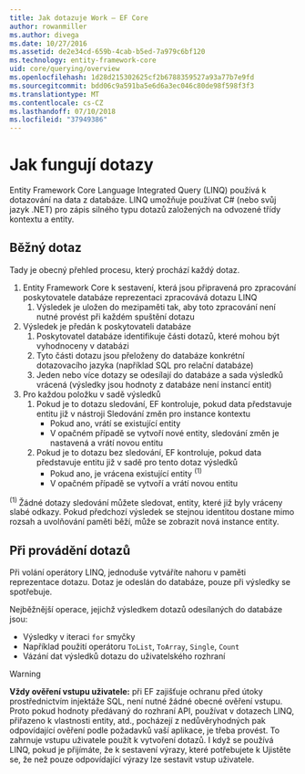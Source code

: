 ```yaml
---
title: Jak dotazuje Work – EF Core
author: rowanmiller
ms.author: divega
ms.date: 10/27/2016
ms.assetid: de2e34cd-659b-4cab-b5ed-7a979c6bf120
ms.technology: entity-framework-core
uid: core/querying/overview
ms.openlocfilehash: 1d28d215302625cf2b6788359527a93a77b7e9fd
ms.sourcegitcommit: bdd06c9a591ba5e6d6a3ec046c80de98f598f3f3
ms.translationtype: MT
ms.contentlocale: cs-CZ
ms.lasthandoff: 07/10/2018
ms.locfileid: "37949386"
---
```

# <a name="how-queries-work"></a>Jak fungují dotazy

Entity Framework Core Language Integrated Query (LINQ) používá k dotazování na data z databáze. LINQ umožňuje používat C# (nebo svůj jazyk .NET) pro zápis silného typu dotazů založených na odvozené třídy kontextu a entity.

## <a name="the-life-of-a-query"></a>Běžný dotaz

Tady je obecný přehled procesu, který prochází každý dotaz.

1. Entity Framework Core k sestavení, která jsou připravená pro zpracování poskytovatele databáze reprezentaci zpracovává dotazu LINQ
   1. Výsledek je uložen do mezipaměti tak, aby toto zpracování není nutné provést při každém spuštění dotazu
2. Výsledek je předán k poskytovateli databáze
   1. Poskytovatel databáze identifikuje části dotazů, které mohou být vyhodnoceny v databázi
   2. Tyto části dotazu jsou přeloženy do databáze konkrétní dotazovacího jazyka (například SQL pro relační databáze)
   3. Jeden nebo více dotazy se odesílají do databáze a sada výsledků vrácená (výsledky jsou hodnoty z databáze není instancí entit)
3. Pro každou položku v sadě výsledků
   1. Pokud je to dotazu sledování, EF kontroluje, pokud data představuje entitu již v nástroji Sledování změn pro instance kontextu
      * Pokud ano, vrátí se existující entity
      * V opačném případě se vytvoří nové entity, sledování změn je nastavená a vrátí novou entitu
   2. Pokud je to dotazu bez sledování, EF kontroluje, pokud data představuje entitu již v sadě pro tento dotaz výsledků
      * Pokud ano, je vrácena existující entity <sup>(1)</sup>
      * V opačném případě se vytvoří a vrátí novou entitu

<sup>(1) </sup> Žádné dotazy sledování můžete sledovat, entity, které již byly vráceny slabé odkazy. Pokud předchozí výsledek se stejnou identitou dostane mimo rozsah a uvolňování paměti běží, může se zobrazit nová instance entity.

## <a name="when-queries-are-executed"></a>Při provádění dotazů

Při volání operátory LINQ, jednoduše vytváříte nahoru v paměti reprezentace dotazu. Dotaz je odeslán do databáze, pouze při výsledky se spotřebuje.

Nejběžnější operace, jejichž výsledkem dotazů odesílaných do databáze jsou:
* Výsledky v iteraci `for` smyčky
* Například použití operátoru `ToList`, `ToArray`, `Single`, `Count`
* Vázání dat výsledků dotazu do uživatelského rozhraní

> [!WARNING]  
> **Vždy ověření vstupu uživatele:** při EF zajišťuje ochranu před útoky prostřednictvím injektáže SQL, není nutné žádné obecné ověření vstupu. Proto pokud hodnoty předávaný do rozhraní API, používat v dotazech LINQ, přiřazeno k vlastnosti entity, atd., pocházejí z nedůvěryhodných pak odpovídající ověření podle požadavků vaší aplikace, je třeba provést. To zahrnuje vstupu uživatele použít k vytvoření dotazů. I když se používá LINQ, pokud je přijímáte, že k sestavení výrazy, které potřebujete k Ujistěte se, že než pouze odpovídající výrazy lze sestavit vstup uživatele.
